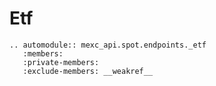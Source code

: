 # Etf

```{eval-rst}
.. automodule:: mexc_api.spot.endpoints._etf
   :members:
   :private-members:
   :exclude-members: __weakref__
```
